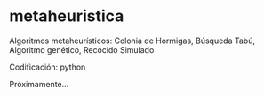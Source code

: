 # metaheuristica
Algoritmos metaheurísticos: Colonia de Hormigas, Búsqueda Tabú, Algoritmo genético, Recocido Simulado

Codificación: python 

Próximamente... 
